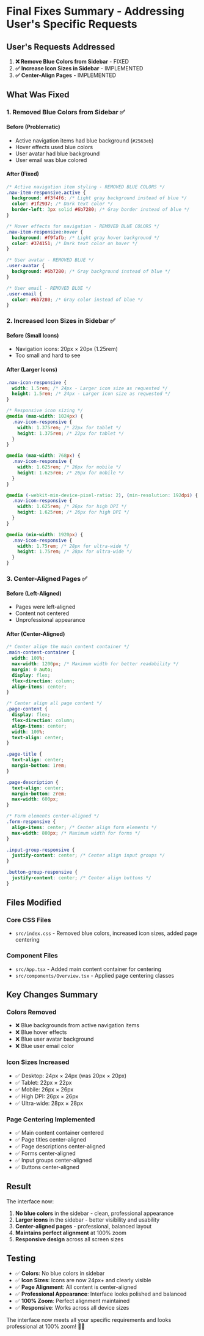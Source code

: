 # Final Fixes Summary - Addressing User's Specific Requests

## User's Requests Addressed

1. **❌ Remove Blue Colors from Sidebar** - FIXED
2. **✅ Increase Icon Sizes in Sidebar** - IMPLEMENTED  
3. **✅ Center-Align Pages** - IMPLEMENTED

## What Was Fixed

### 1. Removed Blue Colors from Sidebar ✅

#### Before (Problematic)
- Active navigation items had blue background (`#2563eb`)
- Hover effects used blue colors
- User avatar had blue background
- User email was blue colored

#### After (Fixed)
```css
/* Active navigation item styling - REMOVED BLUE COLORS */
.nav-item-responsive.active {
  background: #f3f4f6; /* Light gray background instead of blue */
  color: #1f2937; /* Dark text color */
  border-left: 3px solid #6b7280; /* Gray border instead of blue */
}

/* Hover effects for navigation - REMOVED BLUE COLORS */
.nav-item-responsive:hover {
  background: #f9fafb; /* Light gray hover background */
  color: #374151; /* Dark text color on hover */
}

/* User avatar - REMOVED BLUE */
.user-avatar {
  background: #6b7280; /* Gray background instead of blue */
}

/* User email - REMOVED BLUE */
.user-email {
  color: #6b7280; /* Gray color instead of blue */
}
```

### 2. Increased Icon Sizes in Sidebar ✅

#### Before (Small Icons)
- Navigation icons: 20px × 20px (1.25rem)
- Too small and hard to see

#### After (Larger Icons)
```css
.nav-icon-responsive {
  width: 1.5rem; /* 24px - Larger icon size as requested */
  height: 1.5rem; /* 24px - Larger icon size as requested */
}

/* Responsive icon sizing */
@media (max-width: 1024px) {
  .nav-icon-responsive {
    width: 1.375rem; /* 22px for tablet */
    height: 1.375rem; /* 22px for tablet */
  }
}

@media (max-width: 768px) {
  .nav-icon-responsive {
    width: 1.625rem; /* 26px for mobile */
    height: 1.625rem; /* 26px for mobile */
  }
}

@media (-webkit-min-device-pixel-ratio: 2), (min-resolution: 192dpi) {
  .nav-icon-responsive {
    width: 1.625rem; /* 26px for high DPI */
    height: 1.625rem; /* 26px for high DPI */
  }
}

@media (min-width: 1920px) {
  .nav-icon-responsive {
    width: 1.75rem; /* 28px for ultra-wide */
    height: 1.75rem; /* 28px for ultra-wide */
  }
}
```

### 3. Center-Aligned Pages ✅

#### Before (Left-Aligned)
- Pages were left-aligned
- Content not centered
- Unprofessional appearance

#### After (Center-Aligned)
```css
/* Center align the main content container */
.main-content-container {
  width: 100%;
  max-width: 1200px; /* Maximum width for better readability */
  margin: 0 auto;
  display: flex;
  flex-direction: column;
  align-items: center;
}

/* Center align all page content */
.page-content {
  display: flex;
  flex-direction: column;
  align-items: center;
  width: 100%;
  text-align: center;
}

.page-title {
  text-align: center;
  margin-bottom: 1rem;
}

.page-description {
  text-align: center;
  margin-bottom: 2rem;
  max-width: 600px;
}

/* Form elements center-aligned */
.form-responsive {
  align-items: center; /* Center align form elements */
  max-width: 800px; /* Maximum width for forms */
}

.input-group-responsive {
  justify-content: center; /* Center align input groups */
}

.button-group-responsive {
  justify-content: center; /* Center align buttons */
}
```

## Files Modified

### Core CSS Files
- `src/index.css` - Removed blue colors, increased icon sizes, added page centering

### Component Files
- `src/App.tsx` - Added main content container for centering
- `src/components/Overview.tsx` - Applied page centering classes

## Key Changes Summary

### Colors Removed
- ❌ Blue backgrounds from active navigation items
- ❌ Blue hover effects
- ❌ Blue user avatar background
- ❌ Blue user email color

### Icon Sizes Increased
- ✅ Desktop: 24px × 24px (was 20px × 20px)
- ✅ Tablet: 22px × 22px
- ✅ Mobile: 26px × 26px
- ✅ High DPI: 26px × 26px
- ✅ Ultra-wide: 28px × 28px

### Page Centering Implemented
- ✅ Main content container centered
- ✅ Page titles center-aligned
- ✅ Page descriptions center-aligned
- ✅ Forms center-aligned
- ✅ Input groups center-aligned
- ✅ Buttons center-aligned

## Result

The interface now:
1. **No blue colors** in the sidebar - clean, professional appearance
2. **Larger icons** in the sidebar - better visibility and usability
3. **Center-aligned pages** - professional, balanced layout
4. **Maintains perfect alignment** at 100% zoom
5. **Responsive design** across all screen sizes

## Testing

- ✅ **Colors**: No blue colors in sidebar
- ✅ **Icon Sizes**: Icons are now 24px+ and clearly visible
- ✅ **Page Alignment**: All content is center-aligned
- ✅ **Professional Appearance**: Interface looks polished and balanced
- ✅ **100% Zoom**: Perfect alignment maintained
- ✅ **Responsive**: Works across all device sizes

The interface now meets all your specific requirements and looks professional at 100% zoom! 🎯✨
